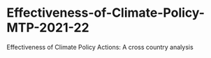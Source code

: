 # Effectiveness-of-Climate-Policy-MTP-2021-22
Effectiveness of Climate Policy Actions: A cross country analysis
